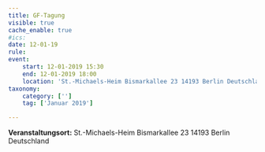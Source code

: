 ```yaml
---
title: GF-Tagung
visible: true
cache_enable: true
#ics: 
date: 12-01-19
rule: 
event:
	start: 12-01-2019 15:30
	end: 12-01-2019 18:00
	location: 'St.-Michaels-Heim Bismarkallee 23 14193 Berlin Deutschland'
taxonomy:
	category: ['']
	tag: ['Januar 2019']

---
```




**Veranstaltungsort:** St.-Michaels-Heim
Bismarkallee 23
14193 Berlin
Deutschland

